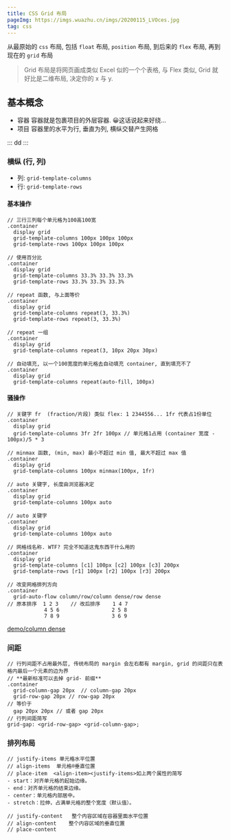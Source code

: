 ```yaml
---
title: CSS Grid 布局
pageImg: https://imgs.wuazhu.cn/imgs/20200115_LVOces.jpg
tag: css
---
```



从最原始的 `css` 布局, 包括 `float` 布局, `position` 布局, 到后来的 `flex` 布局, 再到现在的 `grid` 布局

<!-- more -->

> Grid 布局是将网页画成类似 Excel 似的一个个表格, 与 Flex 类似, Grid 就好比是二维布局, 决定你的 x 与 y.

## 基本概念
- 容器
  容器就是包裹项目的外层容器. 😀这话说起来好绕...
- 项目
  容器里的水平为行, 垂直为列, 横纵交替产生网格

::: 
  dd
:::

### 横纵 (行, 列)
- 列: `grid-template-columns`
- 行: `grid-template-rows`

#### 基本操作
```stylus
// 三行三列每个单元格为100高100宽
.container
  display grid
  grid-template-columns 100px 100px 100px
  grid-template-rows 100px 100px 100px

// 使用百分比
.container
  display grid
  grid-template-columns 33.3% 33.3% 33.3%
  grid-template-rows 33.3% 33.3% 33.3%

// repeat 函数, 与上面等价
.container
  display grid
  grid-template-columns repeat(3, 33.3%)
  grid-template-rows repeat(3, 33.3%)

// repeat 一组
.container
  display grid
  grid-template-columns repeat(3, 10px 20px 30px)

// 自动填充, 以一个100宽度的单元格去自动填充 container, 直到填充不了
.container
  display grid
  grid-template-columns repeat(auto-fill, 100px)
```

#### 骚操作
```stylus
// 关键字 fr  (fraction/片段) 类似 flex: 1 2344556... 1fr 代表占1份单位
.container
  display grid
  grid-template-columns 3fr 2fr 100px // 单元格1占用 (container 宽度 - 100px)/5 * 3

// minmax 函数, (min, max) 最小不超过 min 值, 最大不超过 max 值
.container
  display grid
  grid-template-columns 100px minmax(100px, 1fr)

// auto 关键字, 长度由浏览器决定
.container
  display grid
  grid-template-columns 100px auto

// auto 关键字
.container
  display grid
  grid-template-columns 100px auto

// 网格线名称. WTF? 完全不知道这鬼东西干什么用的
.container
  display grid
  grid-template-columns [c1] 100px [c2] 100px [c3] 200px
  grid-template-rows [r1] 100px [r2] 100px [r3] 200px

// 改变网格排列方向 
.container
  grid-auto-flow column/row/column dense/row dense
// 原本排序  1 2 3    // 改后排序    1 4 7
            4 5 6                 2 5 8
            7 8 9                 3 6 9
```
[demo/column dense](https://jsbin.com/wapejok/edit?css,output)
### 间距
```stylus
// 行列间距不占用最外层, 传统布局的 margin 会左右都有 margin, grid 的间距只在表格内最后一个元素的边为界
// **最新标准可以去掉 grid- 前缀**
.container
  grid-column-gap 20px  // column-gap 20px
  grid-row-gap 20px // row-gap 20px
// 等价于
  gap 20px 20px // 或者 gap 20px
// 行列间距简写
grid-gap: <grid-row-gap> <grid-column-gap>;
```

### 排列布局
```stylus
// justify-items 单元格水平位置
// align-items  单元格®垂直位置
// place-item  <align-item><justify-items>如上两个属性的简写
- start：对齐单元格的起始边缘。
- end：对齐单元格的结束边缘。
- center：单元格内部居中。
- stretch：拉伸，占满单元格的整个宽度（默认值）。

// justify-content	 整个内容区域在容器里面水平位置
// align-content	整个内容区域的垂直位置
// place-content


```

